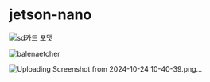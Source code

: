# jetson-nano

![sd카드 포맷](https://github.com/user-attachments/assets/6e5c9554-bc0a-43fa-adaf-12ca8c1313a2)


![balenaetcher](https://github.com/user-attachments/assets/9d3e0288-67a3-43e4-9a23-3dc8168499f4)


![Uploading Screenshot from 2024-10-24 10-40-39.png…]()

